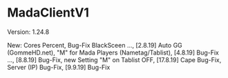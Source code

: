 # MadaClientV1

Version: 1.24.8

New: Cores Percent, Bug-Fix BlackSceen ..., [2.8.19] Auto GG (GommeHD.net), "M" for Mada Players (Nametag/Tablist), [4.8.19] Bug-Fix ..., [8.8.19] Bug-Fix, new Setting "M" on Tablist OFF, [17.8.19] Cape Bug-Fix, Server (IP) Bug-Fix, [9.9.19] Bug-Fix